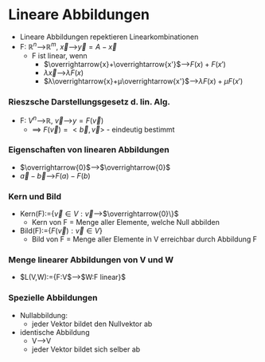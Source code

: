 # Lineare Abbildungen
+ Lineare Abbildungen repektieren Linearkombinationen
+  F: $ℝ^n$-->$ℝ^m$, $\overrightarrow{x}$-->$\overrightarrow{y}=A-\overrightarrow{x}$
	+ F ist linear, wenn 
		+ $\overrightarrow{x}+\overrightarrow{x'}$-->$F(x)+F(x')$
		+ $λ\overrightarrow{x}$-->$λF(x)$
		+ $λ\overrightarrow{x}+μ\overrightarrow{x'}$-->$λF(x)+μF(x')$

### Rieszsche Darstellungsgesetz d. lin. Alg.
+ F: $V^n$-->ℝ, $\overrightarrow{v}$-->$y=F(\overrightarrow{v})$
	+ ==> $F(\overrightarrow{v})=<\overrightarrow{b},\overrightarrow{v}>$ - eindeutig bestimmt

### Eigenschaften von linearen Abbildungen
+ $\overrightarrow{0}$-->$\overrightarrow{0}$
+ $\overrightarrow{a}-\overrightarrow{b}$-->$F(a)-F(b)$

### Kern und Bild
+ Kern(F):=$\{\overrightarrow{v}∈V:\overrightarrow{v}$-->$\overrightarrow{0}\}$
	+ Kern von F = Menge aller Elemente, welche Null abbilden
+ Bild(F):=$\{F(\overrightarrow{v}):\overrightarrow{v}∈V\}$
	+ Bild von F = Menge aller Elemente in V erreichbar durch Abbildung F

### Menge linearer Abbildungen von V und W
+ $L(V,W):={F:V$-->$W:F linear}$

### Spezielle Abbildungen
+ Nullabbildung:
	+ jeder Vektor bildet den Nullvektor ab
+ identische Abbildung
	+ V-->V
	+ jeder Vektor bildet sich selber ab
